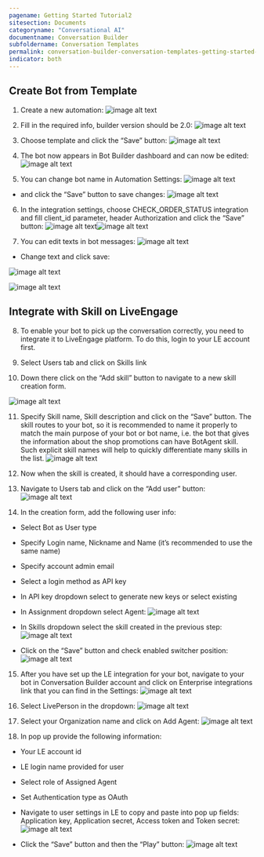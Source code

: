 ```yaml
---
pagename: Getting Started Tutorial2
sitesection: Documents
categoryname: "Conversational AI"
documentname: Conversation Builder
subfoldername: Conversation Templates
permalink: conversation-builder-conversation-templates-getting-started-tutorial2.html
indicator: both
---
```


## Create Bot from Template

1. Create a new automation: ![image alt text](image_1.png)

2. Fill in the required info, builder version should be 2.0: ![image alt text](image_2.png)

3. Choose template and click the “Save” button: ![image alt text](image_3.png)

4. The bot now appears in Bot Builder dashboard and can now be edited: ![image alt text](image_4.png)

5. You can change bot name in Automation Settings: ![image alt text](image_5.png)

- and click the “Save” button to save changes: ![image alt text](image_6.png)

6. In the integration settings, choose CHECK_ORDER_STATUS integration and fill client_id parameter, header Authorization and click the “Save” button: ![image alt text](image_7.png)![image alt text](image_8.png)

7. You can edit texts in bot messages: ![image alt text](image_9.png)

* Change text and click save:

![image alt text](image_10.png)

![image alt text](image_11.png)

## Integrate with Skill on LiveEngage

8. To enable your bot to pick up the conversation correctly, you need to integrate it to LiveEngage platform. To do this, login to your LE account first.

9. Select Users tab and click on Skills link

10. Down there click on the “Add skill” button to navigate to a new skill creation form.

![image alt text](image_12.png)

11. Specify Skill name, Skill description and click on the “Save” button. The skill routes to your bot, so it is recommended to name it properly to match the main purpose of your bot or bot name, i.e. the bot that gives the information about the shop promotions can have BotAgent skill. Such explicit skill names will help to quickly differentiate many skills in the list. ![image alt text](image_13.png)

12. Now when the skill is created, it should have a corresponding user.

13. Navigate to Users tab and click on the “Add user” button: ![image alt text](image_14.png)

14. In the creation form, add the following user info:

* Select Bot as User type

* Specify Login name, Nickname and Name (it’s recommended to use the same name)

* Specify account admin email

* Select a login method as API key

* In API key dropdown select to generate new keys or select existing

* In Assignment dropdown select Agent: ![image alt text](image_15.png)

* In Skills dropdown select the skill created in the previous step: ![image alt text](image_16.png)

- Click on the “Save” button and check enabled switcher position: ![image alt text](image_17.png)

15. After you have set up the LE integration for your bot, navigate to your bot in Conversation Builder account and click on Enterprise integrations link that you can find in the Settings: ![image alt text](image_18.png)

16. Select LivePerson in the dropdown: ![image alt text](image_19.png)

17. Select your Organization name and click on Add Agent: ![image alt text](image_20.png)

18. In pop up provide the following  information:

* Your LE account id

* LE login name provided for user

* Select role of Assigned Agent

* Set Authentication type as OAuth

* Navigate to user settings in LE to copy and paste into pop up fields: Application key, Application secret, Access token and Token secret: ![image alt text](image_21.png)

* Click the “Save” button and then the “Play” button: ![image alt text](image_22.png)